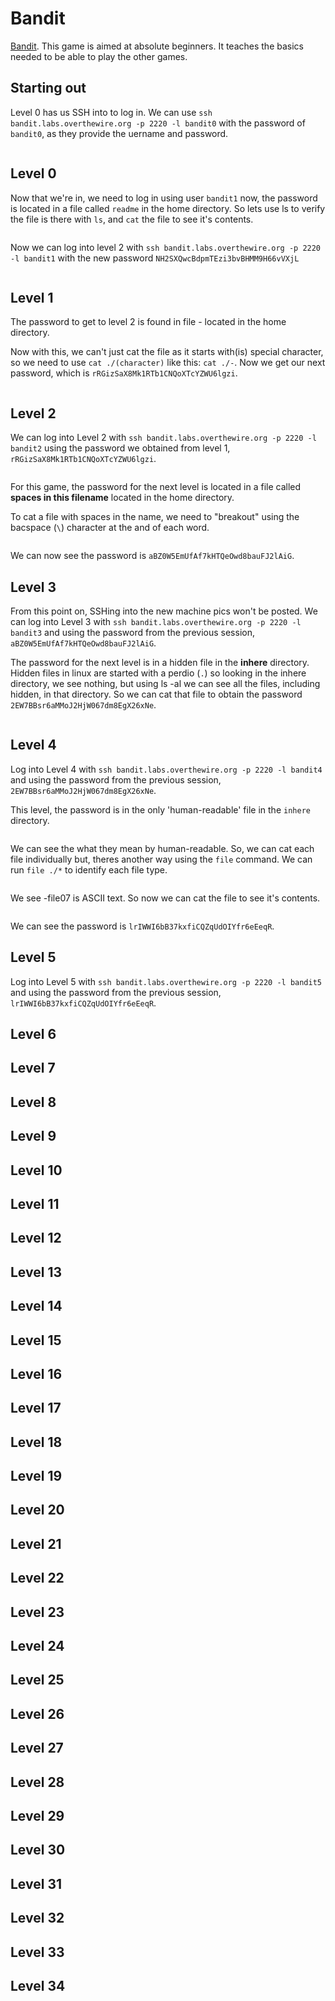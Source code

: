 # Bandit

[Bandit](https://overthewire.org/wargames/bandit/). This game is aimed at absolute beginners. It teaches the basics needed to be able to play the other games.

## Starting out

Level 0 has us SSH into to log in. We can use `ssh bandit.labs.overthewire.org -p 2220 -l bandit0` with the password of `bandit0`, as they provide the uername and password.

<figure><img src="../../../.gitbook/assets/image (4).png" alt=""><figcaption></figcaption></figure>

## Level 0

Now that we're in, we need to log in using user `bandit1` now, the password is located in a file called `readme` in the home directory. So lets use ls to verify the file is there with `ls`, and `cat` the file to see it's contents.

<figure><img src="../../../.gitbook/assets/image (2).png" alt=""><figcaption></figcaption></figure>

Now we can log into level 2 with `ssh bandit.labs.overthewire.org -p 2220 -l bandit1` with the new password `NH2SXQwcBdpmTEzi3bvBHMM9H66vVXjL`

<figure><img src="../../../.gitbook/assets/image (18) (2).png" alt=""><figcaption></figcaption></figure>

## Level 1

The password to get to level 2 is found in file - located in the home directory.

Now with this, we can't just cat the file as it starts with(is) special character, so we need to use `cat ./(character)` like this: `cat ./-`.  Now we get our next password, which is `rRGizSaX8Mk1RTb1CNQoXTcYZWU6lgzi`.

<figure><img src="../../../.gitbook/assets/image (18) (3).png" alt=""><figcaption></figcaption></figure>

## Level 2

We can log into Level 2 with `ssh bandit.labs.overthewire.org -p 2220 -l bandit2` using the password we obtained from level 1, `rRGizSaX8Mk1RTb1CNQoXTcYZWU6lgzi`.

<figure><img src="../../../.gitbook/assets/image (112) (2).png" alt=""><figcaption></figcaption></figure>

For this game, the password for the next level is located in a file called **spaces in this filename** located in the home directory.

To cat a file with spaces in the name, we need to "breakout" using the bacspace (`\`) character at the and of each word.

<figure><img src="../../../.gitbook/assets/image (111).png" alt=""><figcaption></figcaption></figure>

We can now see the password is `aBZ0W5EmUfAf7kHTQeOwd8bauFJ2lAiG`.

## Level 3

From this point on, SSHing into the new machine pics won't be posted. We can log into Level 3 with `ssh bandit.labs.overthewire.org -p 2220 -l bandit3` and using the password from the previous session, `aBZ0W5EmUfAf7kHTQeOwd8bauFJ2lAiG`.

The password for the next level is in a hidden file in the **inhere** directory. Hidden files in linux are started with a perdio (`.`) so looking in the inhere directory, we see nothing, but using ls -al we can see all the files, including hidden, in that directory. So we can cat that file to obtain the password `2EW7BBsr6aMMoJ2HjW067dm8EgX26xNe`.

<figure><img src="../../../.gitbook/assets/image (18) (4).png" alt=""><figcaption></figcaption></figure>

## Level 4

Log into Level 4 with `ssh bandit.labs.overthewire.org -p 2220 -l bandit4` and using the password from the previous session, `2EW7BBsr6aMMoJ2HjW067dm8EgX26xNe`.

This level, the password is in the only 'human-readable' file in the `inhere` directory.

<figure><img src="../../../.gitbook/assets/image (424) (1).png" alt=""><figcaption></figcaption></figure>

We can see the what they mean by human-readable. So, we can cat each file individually but, theres another way using the `file` command. We can run `file ./*` to identify each file type.&#x20;

<figure><img src="../../../.gitbook/assets/image (18) (5).png" alt=""><figcaption></figcaption></figure>

We see -file07 is ASCII text. So now we can cat the file to see it's contents.

<figure><img src="../../../.gitbook/assets/image (425) (1).png" alt=""><figcaption></figcaption></figure>

We can see the password is `lrIWWI6bB37kxfiCQZqUdOIYfr6eEeqR`.

## Level 5

Log into Level 5 with `ssh bandit.labs.overthewire.org -p 2220 -l bandit5` and using the password from the previous session, `lrIWWI6bB37kxfiCQZqUdOIYfr6eEeqR`.



## Level 6

## Level 7

## Level 8

## Level 9

## Level 10

## Level 11

## Level 12

## Level 13

## Level 14

## Level 15

## Level 16

## Level 17

## Level 18

## Level 19

## Level 20

## Level 21

## Level 22

## Level 23

## Level 24

## Level 25

## Level 26

## Level 27

## Level 28

## Level 29

## Level 30

## Level 31

## Level 32

## Level 33

## Level 34
